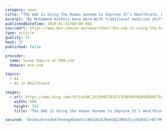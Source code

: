```yaml
---
category: news
title: "The UAE Is Using the Human Genome to Improve It’s Healthcare, Find out How!"
excerpt: "By Mohammed KotbVia Anna Aero.With traditional medicine shifting more and more towards genomic studies for new therapies, in the past few decades, countries around the world opted for this growing trend,"
publishedDateTime: 2020-01-01T00:00:00Z
sourceUrl: https://www.msn.com/en-ae/news/other/the-uae-is-using-the-human-genome-to-improve-it-e2-80-99s-healthcare-find-out-how/ar-BBYvsPv
type: article
quality: 37
heat: 37
published: false

provider:
  name: Scoop Empire on MSN.com
  domain: msn.com

topics:
  - AI
  - AI in Healthcare

images:
  - url: https://www.bing.com/th?id=ON.25359957B1FCC5FBF8456EB5DD8AF75C
    width: 600
    height: 315
    title: "The UAE Is Using the Human Genome to Improve It’s Healthcare, Find out How!"

secured: "dnsOvuG+xx4h4lRneng4OaeotCt0wCG0zQ7BekUq21MQ4Zis/kU8XCL+WTrMV7C9gnfH4Rxa+7HAuwWvJWMZlSvikdQLyHp9ev91D6FkGGrp3yhPQwsJOd7gnPcx1JcnDs03Gzouu9WzTTaU1pVf2vj9KeFSxwG1cjptJmcNCx7lwBa0dJUGNco1/TJWCl+z79kC1KPT3OhcG1hKHn2yhMy5Apz5gihh5wtbAKh8cXW/9uJwUD14orT9GcfZKcbdQHpDMnKQjyLz7dvCc/xwRA==;eEJlVGopTLG0KPc6IjfkIQ=="
---
```


